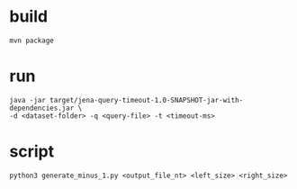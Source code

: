 # build
```
mvn package
```
# run

```
java -jar target/jena-query-timeout-1.0-SNAPSHOT-jar-with-dependencies.jar \
-d <dataset-folder> -q <query-file> -t <timeout-ms>
```


# script
```
python3 generate_minus_1.py <output_file_nt> <left_size> <right_size>
```